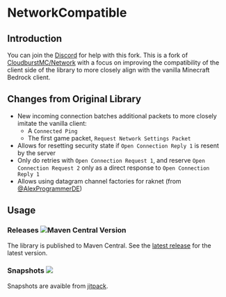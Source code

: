 # NetworkCompatible

## Introduction

You can join the [Discord](https://discord.gg/5z4GuSnqmQ) for help with this fork. This is a fork of [CloudburstMC/Network](https://github.com/CloudburstMC/Network) with a focus on improving the compatibility of the client side of the library to more closely align with the vanilla Minecraft Bedrock client.

## Changes from Original Library

- New incoming connection batches additional packets to more closely imitate the vanilla client:
  - A `Connected Ping`
  - The first game packet, `Request Network Settings Packet`
- Allows for resetting security state if `Open Connection Reply 1` is resent by the server
- Only do retries with `Open Connection Request 1`, and reserve `Open Connection Request 2` only as a direct response to `Open Connection Reply 1`
- Allows using datagram channel factories for raknet (from [@AlexProgrammerDE](https://github.com/AlexProgrammerDE))

## Usage

### Releases ![Maven Central Version](https://img.shields.io/maven-central/v/dev.kastle.netty/netty-transport-raknet?label=Maven%20Central&color=%233fb950)

The library is published to Maven Central. See the [latest release](https://github.com/Kas-tle/NetworkCompatible/releases/latest) for the latest version.

### Snapshots [![](https://jitpack.io/v/dev.kastle/NetworkCompatible.svg)](https://jitpack.io/#dev.kastle/NetworkCompatible)

Snapshots are avaible from [jitpack](https://jitpack.io/#dev.kastle/NetworkCompatible).